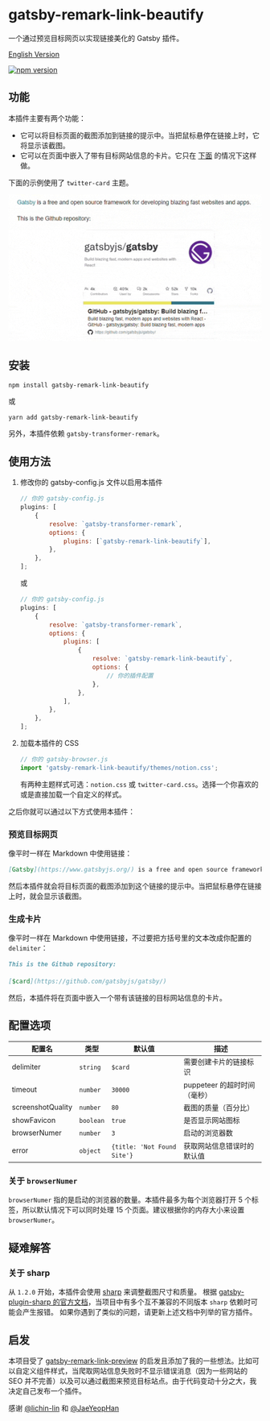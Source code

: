 # gatsby-remark-link-beautify

一个通过预览目标网页以实现链接美化的 Gatsby 插件。

[English Version](https://github.com/Talaxy009/gatsby-remark-link-beautify/blob/main/README.md)

[![npm version](https://badge.fury.io/js/gatsby-remark-link-beautify.svg)](https://badge.fury.io/js/gatsby-remark-link-beautify)

## 功能

本插件主要有两个功能：

- 它可以将目标页面的截图添加到链接的提示中。当把鼠标悬停在链接上时，它将显示该截图。
- 它可以在页面中嵌入了带有目标网站信息的卡片。它只在 [下面](#LinkCard) 的情况下这样做。

下面的示例使用了 `twitter-card` 主题。

![example](https://github.com/Talaxy009/gatsby-remark-link-beautify/raw/main/assets/example.gif)

## 安装

```shell
npm install gatsby-remark-link-beautify
```

或

```shell
yarn add gatsby-remark-link-beautify
```

另外，本插件依赖 `gatsby-transformer-remark`。

## 使用方法

1. 修改你的 gatsby-config.js 文件以启用本插件

    ```js
    // 你的 gatsby-config.js
    plugins: [
        {
            resolve: `gatsby-transformer-remark`,
            options: {
                plugins: [`gatsby-remark-link-beautify`],
            },
        },
    ];
    ```

    或

    ```js
    // 你的 gatsby-config.js
    plugins: [
        {
            resolve: `gatsby-transformer-remark`,
            options: {
                plugins: [
                    {
                        resolve: `gatsby-remark-link-beautify`,
                        options: {
                            // 你的插件配置
                        },
                    },
                ],
            },
        },
    ];
    ```

2. 加载本插件的 CSS

    ```js
    // 你的 gatsby-browser.js
    import 'gatsby-remark-link-beautify/themes/notion.css';
    ```

    有两种主题样式可选：`notion.css` 或 `twitter-card.css`。选择一个你喜欢的或是直接加载一个自定义的样式。

之后你就可以通过以下方式使用本插件：

### 预览目标网页

像平时一样在 Markdown 中使用链接：

```md
[Gatsby](https://www.gatsbyjs.org/) is a free and open source framework for developing blazing fast websites and apps.
```

然后本插件就会将目标页面的截图添加到这个链接的提示中。当把鼠标悬停在链接上时，就会显示该截图。

### 生成卡片

像平时一样在 Markdown 中使用链接，不过要把方括号里的文本改成你配置的 `delimiter`：

```md
This is the Github repository:

[$card](https://github.com/gatsbyjs/gatsby/)
```

然后，本插件将在页面中嵌入一个带有该链接的目标网站信息的卡片。

## 配置选项

| 配置名            | 类型      | 默认值                      | 描述                         |
| ----------------- | --------- | --------------------------- | ---------------------------- |
| delimiter         | `string`  | `$card`                     | 需要创建卡片的链接标识       |
| timeout           | `number`  | `30000`                     | puppeteer 的超时时间（毫秒）|
| screenshotQuality | `number`  | `80`                        | 截图的质量（百分比）      |
| showFavicon       | `boolean` | `true`                      | 是否显示网站图标             |
| browserNumer      | `number`  | `3`                         | 启动的浏览器数               |
| error             | `object`  | `{title: 'Not Found Site'}` | 获取网站信息错误时的默认值   |

### 关于 `browserNumer`

`browserNumer` 指的是启动的浏览器的数量。本插件最多为每个浏览器打开 5 个标签，所以默认情况下可以同时处理 15 个页面。建议根据你的内存大小来设置 `browserNumer`。

## 疑难解答

### 关于 sharp

从 `1.2.0` 开始，本插件会使用 [sharp](https://github.com/lovell/sharp) 来调整截图尺寸和质量。 根据 [gatsby-plugin-sharp 的官方文档](https://www.gatsbyjs.com/plugins/gatsby-plugin-sharp/#troubleshooting)，当项目中有多个互不兼容的不同版本 `sharp` 依赖时可能会产生报错。 如果你遇到了类似的问题，请更新上述文档中列举的官方插件。

## 启发

本项目受了 [gatsby-remark-link-preview](https://github.com/lichin-lin/gatsby-remark-link-preview/) 的启发且添加了我的一些想法。比如可以自定义组件样式，当爬取网站信息失败时不显示错误消息（因为一些网站的 SEO 并不完善）以及可以通过截图来预览目标站点。由于代码变动十分之大，我决定自己发布一个插件。

感谢 [@lichin-lin](https://github.com/lichin-lin) 和 [@JaeYeopHan](https://github.com/JaeYeopHan)
